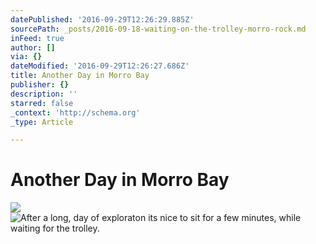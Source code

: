 ```yaml
---
datePublished: '2016-09-29T12:26:29.885Z'
sourcePath: _posts/2016-09-18-waiting-on-the-trolley-morro-rock.md
inFeed: true
author: []
via: {}
dateModified: '2016-09-29T12:26:27.686Z'
title: Another Day in Morro Bay
publisher: {}
description: ''
starred: false
_context: 'http://schema.org'
_type: Article

---
```

# Another Day in Morro Bay
![](https://the-grid-user-content.s3-us-west-2.amazonaws.com/2ffd818a-4d08-4461-b6ed-658aa84c6929.jpg)
![After a long, day of exploraton its nice to sit for a few minutes, while waiting for the trolley.](https://the-grid-user-content.s3-us-west-2.amazonaws.com/7028cc23-7233-4f78-99e6-11d9024d01f4.jpg)